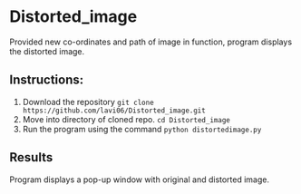 # Distorted_image
Provided new co-ordinates and path of image in function, program displays the distorted image.

## Instructions:
1. Download the repository `git clone https://github.com/lavi06/Distorted_image.git`
2. Move into directory of cloned repo. `cd Distorted_image` 
3. Run the program using the command `python distortedimage.py`

## Results
Program displays a pop-up window with original and distorted image.
